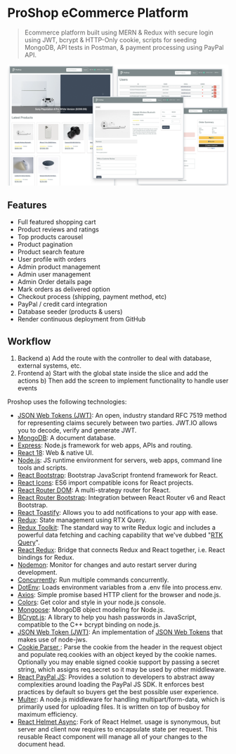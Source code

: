 # ProShop eCommerce Platform

> Ecommerce platform built using MERN & Redux with secure login using JWT, bcrypt & HTTP-Only cookie, scripts for seeding MongoDB, API tests in Postman, & payment processing using PayPal API.

<img src="./frontend/public/images/screens.png">

## Features

- Full featured shopping cart
- Product reviews and ratings
- Top products carousel
- Product pagination
- Product search feature
- User profile with orders
- Admin product management
- Admin user management
- Admin Order details page
- Mark orders as delivered option
- Checkout process (shipping, payment method, etc)
- PayPal / credit card integration
- Database seeder (products & users)
- Render continuous deployment from GitHub

## Workflow

1. Backend
   a) Add the route with the controller to deal with database, external systems, etc.
2. Frontend
   a) Start with the global state inside the slice and add the actions
   b) Then add the screen to implement functionality to handle user events

Proshop uses the following technologies:

- [JSON Web Tokens (JWT)](https://jwt.io/): An open, industry standard RFC 7519 method for representing claims securely between two parties. JWT.IO allows you to decode, verify and generate JWT.
- [MongoDB](https://www.mongodb.com/): A document database.
- [Express](https://expressjs.com/): Node.js framework for web apps, APIs and routing.
- [React 18](https://react.dev/): Web & native UI.
- [Node.js](https://nodejs.org/): JS runtime environment for servers, web apps, command line tools and scripts.
- [React Bootstrap](https://react-bootstrap.netlify.app/): Bootstrap JavaScript frontend framework for React.
- [React Icons](https://github.com/react-icons/react-icons): ES6 import compatible icons for React projects.
- [React Router DOM](https://github.com/remix-run/react-router): A multi-strategy router for React.
- [React Router Bootstrap](https://github.com/react-bootstrap/react-router-bootstrap): Integration between React Router v6 and React Bootstrap.
- [React Toastify](https://github.com/fkhadra/react-toastify): Allows you to add notifications to your app with ease.
- [Redux](https://redux.js.org/): State management using RTX Query.
- [Redux Toolkit](https://redux-toolkit.js.org/): The standard way to write Redux logic and includes a powerful data fetching and caching capability that we've dubbed "[RTK Query](https://redux-toolkit.js.org/introduction/getting-started#rtk-query)".
- [React Redux](https://react-redux.js.org/): Bridge that connects Redux and React together, i.e. React bindings for Redux.
- [Nodemon](https://nodemon.io/): Monitor for changes and auto restart server during development.
- [Concurrently](https://www.npmjs.com/package/concurrently): Run multiple commands concurrently.
- [DotEnv](https://github.com/motdotla/dotenv): Loads environment variables from a .env file into process.env.
- [Axios](https://axios-http.com/): Simple promise based HTTP client for the browser and node.js.
- [Colors](https://github.com/Marak/colors.js): Get color and style in your node.js console.
- [Mongoose](https://mongoosejs.com/): MongoDB object modeling for Node.js.
- [BCrypt.js](https://github.com/dcodeIO/bcrypt.js): A library to help you hash passwords in JavaScript, compatible to the C++ bcrypt binding on node.js.
- [JSON Web Token (JWT)](https://github.com/auth0/node-jsonwebtoken): An implementation of [JSON Web Tokens](https://datatracker.ietf.org/doc/html/rfc7519) that makes use of node-jws.
- [Cookie Parser ](https://github.com/expressjs/cookie-parse): Parse the cookie from the header in the request object and populate req.cookies with an object keyed by the cookie names. Optionally you may enable signed cookie support by passing a secret string, which assigns req.secret so it may be used by other middleware.
- [React PayPal JS](https://paypal.github.io/react-paypal-js/): Provides a solution to developers to abstract away complexities around loading the PayPal JS SDK. It enforces best practices by default so buyers get the best possible user experience.
- [Multer](https://github.com/expressjs/multer): A node.js middleware for handling multipart/form-data, which is primarily used for uploading files. It is written on top of busboy for maximum efficiency.
- [React Helmet Async](https://github.com/staylor/react-helmet-async): Fork of React Helmet. <Helmet> usage is synonymous, but server and client now requires <HelmetProvider> to encapsulate state per request. This reusable React component will manage all of your changes to the document head.

